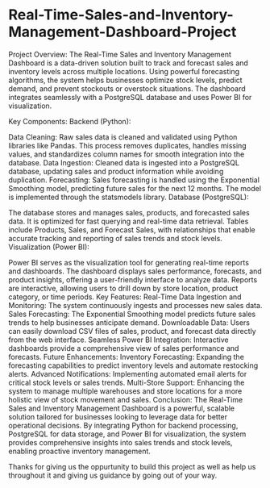 # Real-Time-Sales-and-Inventory-Management-Dashboard-Project

Project Overview:
The Real-Time Sales and Inventory Management Dashboard is a data-driven solution built to track and forecast sales and inventory levels across multiple locations. Using powerful forecasting algorithms, the system helps businesses optimize stock levels, predict demand, and prevent stockouts or overstock situations. The dashboard integrates seamlessly with a PostgreSQL database and uses Power BI for visualization.

Key Components:
Backend (Python):

Data Cleaning: Raw sales data is cleaned and validated using Python libraries like Pandas. This process removes duplicates, handles missing values, and standardizes column names for smooth integration into the database.
Data Ingestion: Cleaned data is ingested into a PostgreSQL database, updating sales and product information while avoiding duplication.
Forecasting: Sales forecasting is handled using the Exponential Smoothing model, predicting future sales for the next 12 months. The model is implemented through the statsmodels library.
Database (PostgreSQL):

The database stores and manages sales, products, and forecasted sales data. It is optimized for fast querying and real-time data retrieval.
Tables include Products, Sales, and Forecast Sales, with relationships that enable accurate tracking and reporting of sales trends and stock levels.
Visualization (Power BI):

Power BI serves as the visualization tool for generating real-time reports and dashboards. The dashboard displays sales performance, forecasts, and product insights, offering a user-friendly interface to analyze data.
Reports are interactive, allowing users to drill down by store location, product category, or time periods.
Key Features:
Real-Time Data Ingestion and Monitoring: The system continuously ingests and processes new sales data.
Sales Forecasting: The Exponential Smoothing model predicts future sales trends to help businesses anticipate demand.
Downloadable Data: Users can easily download CSV files of sales, product, and forecast data directly from the web interface.
Seamless Power BI Integration: Interactive dashboards provide a comprehensive view of sales performance and forecasts.
Future Enhancements:
Inventory Forecasting: Expanding the forecasting capabilities to predict inventory levels and automate restocking alerts.
Advanced Notifications: Implementing automated email alerts for critical stock levels or sales trends.
Multi-Store Support: Enhancing the system to manage multiple warehouses and store locations for a more holistic view of stock movement and sales.
Conclusion:
The Real-Time Sales and Inventory Management Dashboard is a powerful, scalable solution tailored for businesses looking to leverage data for better operational decisions. By integrating Python for backend processing, PostgreSQL for data storage, and Power BI for visualization, the system provides comprehensive insights into sales trends and stock levels, enabling proactive inventory management.

Thanks for giving us the oppurtunity to build this project as well as help us throughout it and giving us guidance by going out of your way.
